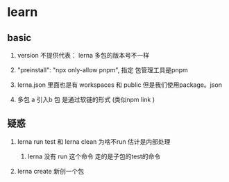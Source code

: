 

# learn

## basic

1. version 不提供代表： lerna 多包的版本号不一样
    
2. "preinstall": "npx only-allow pnpm", 指定 包管理工具是pnpm

3. lerna.json 里面也是有 workspaces 和 public 但是我们使用package。json

4. 多包 a 引入b 包 是通过软链的形式 (类似npm link )


## 疑惑

1. lerna run test 和 lerna clean 为啥不run  估计是内部处理
   1. lerna 没有 run 这个命令 走的是子包的test的命令

2. lerna create 新创一个包


